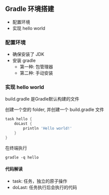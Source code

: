 ## Gradle 环境搭建

- 配置环境
- 实现 hello world

### 配置环境

- 确保安装了 JDK
- 安装 gradle
  - 第一种: 包管理器
  - 第二种: 手动安装

### 实现 hello world

build.gradle 是Gradle默认构建的文件

创建一个空的 folder, 并创建一个 build.gradle 文件

```groovy
task hello {
    doLast {
        println 'Hello world!'
    }
}
```

在终端执行

```shell
gradle -q hello
```


#### 代码解读

- task: 任务，独立的原子操作
- doLast: 任务执行后会执行的代码